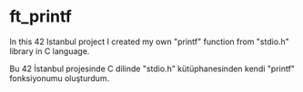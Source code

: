 # ft_printf
In this 42 Istanbul project I created my own "printf" function from "stdio.h" library in C language.

Bu 42 İstanbul projesinde C dilinde "stdio.h" kütüphanesinden kendi "printf" fonksiyonumu oluşturdum.
